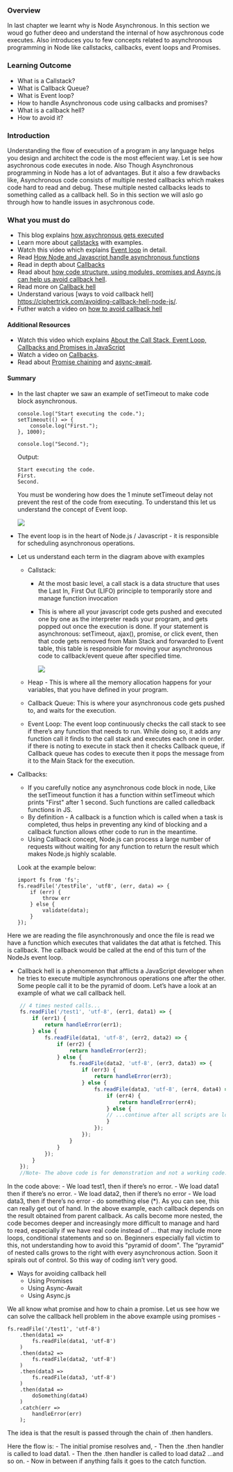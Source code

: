 ### Overview
In last chapter we learnt why is Node Asynchronous. In this section we woud go futher deeo and understand the internal of how asychronous code executes. Also introduces you to few concepts related to asynchronous programming in Node like callstacks, callbacks, event loops and Promises.

### Learning Outcome
- What is a Callstack?
- What is Callback Queue?
- What is Event loop?
- How to handle Asynchronous code using callbacks and promises?
- What is a callback hell?
- How to avoid it?

### Introduction
Understanding the flow of execution of a program in any language helps you design and architect the code is the most effecient way. Let is see how asychronous code executes in node. 
Also Though Asynchronous programming in Node has a lot of advantages. But it also a few drawbacks like, Asynchronous code consists of multiple nested callbacks which makes code hard to read and debug. These multiple nested callbacks leads to something called as a callback hell. So in this section we will aslo go through how to handle issues in asychronous code.

### What you must do
- This blog explains [how asychronous gets executed](https://blog.sessionstack.com/how-javascript-works-event-loop-and-the-rise-of-async-programming-5-ways-to-better-coding-with-2f077c4438b5)
- Learn more about [callstacks](https://www.javascripttutorial.net/javascript-call-stack/) with examples.
- Watch this video which explains [Event loop](https://www.youtube.com/watch?v=8aGhZQkoFbQ&t=7s) in detail.
- Read [How Node and Javascript handle asynchronous functions](https://medium.com/@thejasonfile/how-node-and-javascript-handle-asynchronous-functions-7feb9fc8a610)
- Read in depth about [Callbacks](https://nodejs.org/en/knowledge/getting-started/control-flow/what-are-callbacks/)
- Read about [how code structure, using modules, promises and Async.js can help us avoid callback hell](https://stackabuse.com/avoiding-callback-hell-in-node-js/).
- Read more on [Callback hell](http://callbackhell.com/)
- Understand various [ways to void callback hell] https://ciphertrick.com/avoiding-callback-hell-node-js/.
- Futher watch a video on [how to avoid callback hell](https://www.youtube.com/watch?v=Ir9-EBbc9fg)


#### Additional Resources
- Watch this video which explains [About the Call Stack, Event Loop, Callbacks and Promises in JavaScript](https://www.youtube.com/watch?v=RRgAdi3gX-s)
- Watch a video on [Callbacks](https://www.youtube.com/watch?v=ui4-OADfgIk).
- Read about [Promise chaining](https://javascript.info/promise-chaining) and [async-await](https://javascript.info/async-await).

#### Summary

- In the last chapter we saw an example of setTimeout to make code block asynchronous.
    ```
    console.log("Start executing the code.");
    setTimeout(() => {
        console.log("First.");
    }, 1000);

    console.log("Second.");
    ```
    Output:
    ```
    Start executing the code.
    First.
    Second.
    ```

    You must be wondering how does the 1 minute setTimeout delay not prevent the rest of the code from executing. To understand this let us understand the concept of Event loop.

    ![](./images/Event_loop.gif)

- The event loop is in the heart of Node.js / Javascript - it is responsible for scheduling asynchronous operations.
- Let us understand each term in the diagram above with examples
    - Callstack: 
        - At the most basic level, a call stack is a data structure that uses the Last In, First Out (LIFO) principle to temporarily store and manage function invocation
        - This is where all your javascript code gets pushed and executed one by one as the interpreter reads your program, and gets popped out once the execution is done. If your statement is asynchronous: setTimeout, ajax(), promise, or click event, then that code gets removed from Main Stack and forwarded to Event table, this table is responsible for moving your asynchronous code to callback/event queue after specified time.

            ![](./images/callstack.gif)

    - Heap - This is where all the memory allocation happens for your variables, that you have defined in your program.
    - Callback Queue: This is where your asynchronous code gets pushed to, and waits for the execution.
    - Event Loop: The event loop continuously checks the call stack to see if there’s any function that needs to run. While doing so, it adds any function call it finds to the call stack and executes each one in order. if there is noting to execute in stack then it checks Callback queue, if Callback queue has codes to execute then it pops the message from it to the Main Stack for the execution.
- Callbacks:
    - If you carefully notice any asynchronous code block in node, Like the setTimeout function it has a function within setTimeout which prints "First" after 1 second. Such functions are called calledback functions in JS.
    - By definition - A callback is a function which is called when a task is completed, thus helps in preventing any kind of blocking and a callback function allows other code to run in the meantime.
    - Using Callback concept, Node.js can process a large number of requests without waiting for any function to return the result which makes Node.js highly scalable.

    Look at the example below:
    ```
    import fs from 'fs';
    fs.readFile('/testFile', 'utf8', (err, data) => {
        if (err) { 
            throw err 
        } else {
            validate(data);
        }
    });
    ```

Here we are reading the file asynchronously and once the file is read we have a function which executes that validates the dat athat is fetched. This is callback. The callback would be called at the end of this turn of the NodeJs event loop. 

- Callback hell is a phenomenon that afflicts a JavaScript developer when he tries to execute multiple asynchronous operations one after the other. Some people call it to be the pyramid of doom.
Let’s have a look at an example of what we call callback hell.

```js
    // 4 times nested calls...
    fs.readFile('/test1', 'utf-8', (err1, data1) => {
        if (err1) {
            return handleError(err1); 
        } else {
            fs.readFile(data1, 'utf-8', (err2, data2) => {
                if (err2) { 
                    return handleError(err2);
                } else {
                    fs.readFile(data2, 'utf-8', (err3, data3) => {      
                        if (err3) {
                            return handleError(err3);   
                        } else {
                            fs.readFile(data3, 'utf-8', (err4, data4) => {        
                                if (err4) { 
                                    return handleError(err4);
                                } else {        
                                // ...continue after all scripts are loaded (*)    
                                }
                            });    
                        });
                    }
                }  
            });
        }
    });
    //Note- The above code is for demonstration and not a working code.
```
In the code above:
    - We load test1, then if there’s no error.
    - We load data1 then if there’s no error.
    - We load data2, then if there’s no error 
    - We load data3, then if there’s no error - do something else (*).
As you can see, this can really get out of hand. In the above example, each callback depends on the result obtained from parent callback. As calls become more nested, the code becomes deeper and increasingly more difficult to manage and hard to read, especially if we have real code instead of ... that may include more loops, conditional statements and so on. Beginners especially fall victim to this, not understanding how to avoid this "pyramid of doom".
The “pyramid” of nested calls grows to the right with every asynchronous action. Soon it spirals out of control. So this way of coding isn’t very good.

- Ways for avoiding callback hell
    - Using Promises
    - Using Async-Await
    - Using Async.js

We all know what promise and how to chain a promise. Let us see how we can solve the callback hell problem in the above example using promises -

```
fs.readFile('/test1', 'utf-8')
    .then(data1 =>
        fs.readFile(data1, 'utf-8')
    )
    .then(data2 =>
        fs.readFile(data2, 'utf-8')
    )
    .then(data3 =>
        fs.readFile(data3, 'utf-8')
    )
    .then(data4 =>
        doSomething(data4)
    )
    .catch(err =>
        handleError(err)
    );
```

The idea is that the result is passed through the chain of .then handlers.

Here the flow is:
    - The initial promise resolves and,
    - Then the .then handler is called to load data1.
    - Then the .then handler is called to load data2 …and so on.
    - Now in between if anything fails it goes to the catch function.



